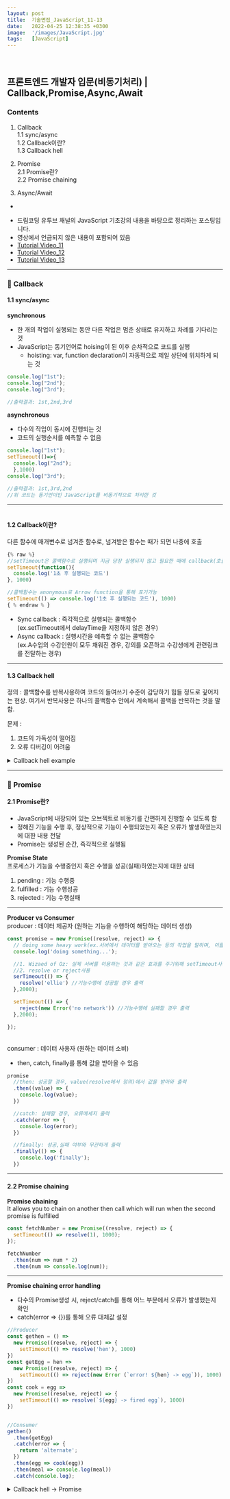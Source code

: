 ```yaml
---
layout: post
title:  기술면접_JavaScript_11-13
date:   2022-04-25 12:38:35 +0300
image:  '/images/JavaScript.jpg'
tags:   [JavaScript]
---
```

<br/>

## 프론트엔드 개발자 입문(비동기처리) | Callback,Promise,Async,Await<br/>

### Contents <br/>
1. Callback<br/>
  1.1 sync/async<br/>
  1.2 Callback이란?<br/>
  1.3 Callback hell<br/>
2. Promise<br/>
  2.1 Promise란?<br/>
  2.2 Promise chaining<br/>

3. Async/Await<br/>
  -

* 드림코딩 유투브 채널의 JavaScript 기초강의 내용을 바탕으로 정리하는 포스팅입니다. <br/>
* 영상에서 언급되지 않은 내용이 포함되어 있음<br/>
* [Tutorial Video_11](https://www.youtube.com/watch?v=s1vpVCrT8f4&list=PLv2d7VI9OotTVOL4QmPfvJWPJvkmv6h-2&index=11)<br/>
* [Tutorial Video_12](https://www.youtube.com/watch?v=JB_yU6Oe2eE&list=PLv2d7VI9OotTVOL4QmPfvJWPJvkmv6h-2&index=12)<br/>
* [Tutorial Video_13](https://www.youtube.com/watch?v=aoQSOZfz3vQ&list=PLv2d7VI9OotTVOL4QmPfvJWPJvkmv6h-2&index=13)<br/>

___

### :bell: Callback<br/>
#### 1.1 sync/async<br/>
**synchronous**<br/>
  - 한 개의 작업이 실행되는 동안 다른 작업은 멈춘 상태로 유지하고 차례를 기다리는 것<br/>
  - JavaScript는 동기언어로 hoising이 된 이후 순차적으로 코드를 실행<br/>
    * hoisting: var, function declaration이 자동적으로 제일 상단에 위치하게 되는 것<br/>

```javascript
console.log("1st");
console.log("2nd");
console.log("3rd");

//출력결과: 1st,2nd,3rd
```

**asynchronous**<br/>
  - 다수의 작업이 동시에 진행되는 것<br/>
  - 코드의 실행순서를 예측할 수 없음<br/>

```javascript
console.log("1st");
setTimeout(()=>{
  console.log("2nd");
  },1000)
console.log("3rd");

//출력결과: 1st,3rd,2nd
//위 코드는 동기언이인 JavaScript를 비동기적으로 처리한 것
```

___

#### <br/>1.2 Callback이란?<br/>
다른 함수에 매개변수로 넘겨준 함수로, 넘겨받은 함수는 때가 되면 나중에 호출<br/>
```javascript
{% raw %}
//setTimeout은 콜백함수로 실행되며 지금 당장 실행되지 않고 필요한 때에 callback(호출)하여 사용
setTimeout(function(){
  console.log('1초 후 실행되는 코드')
}, 1000) 

//콜백함수는 anonymous로 Arrow function을 통해 표기가능
setTimeout(() => console.log('1초 후 실행되는 코드'), 1000)
{ % endraw % }
```
* Sync callback : 즉각적으로 실행되는 콜백함수 <br/>
  (ex.setTimeout에서 delayTime을 지정하지 않은 경우)<br/>
* Async callback : 실행시간을 예측할 수 없는 콜백함수 <br/>
  (ex.A수업의 수강인원이 모두 채워진 경우, 강의를 오픈하고 수강생에게 관련링크를 전달하는 경우)<br/>

___

#### 1.3 Callback hell<br/>
정의 : 콜백함수를 반복사용하여 코드의 들여쓰기 수준이 감당하기 힘들 정도로 깊어지는 현상. 여기서 반복사용은 하나의 콜백함수 안에서 계속해서 콜백을 반복하는 것을 말함.<br/>

문제 : <br/>
  1. 코드의 가독성이 떨어짐<br/>
  2. 오류 디버깅이 어려움<br/>

<details>
<summary>Callback hell example</summary>
<div markdown="1">

```javascript
{% raw %}
class UserStorage {
  //사용자 데이터를 서버에서 받아오는 코드
  loginUser(id, password, onSucess, onError) {
    setTimeout(() => {
      if (
        (id === 'ellie' && password == 'dream') ||
        (id === 'coder' && password == 'academy')
      ) {
        onSucess(id);
      } else {
        onError(new Erorr('not found'));
      }
    }, 2000);
  }

  //사용자의 역할(ex.손님,정회원)을 서버에서 받아오는 코드
  getRoles(user, onSucess, onError){
    setTimeout(() => {
      if (user === 'ellie') {
        onSucess({ name: 'ellie', role: 'admin' });
      } else {
        onError(new Error('no access'));
      }
    }, 1000);
  }
}


  /*---------------------------------------------------------*/

  const userStorage = new UserStorage(); //userStorage class delaration
  const id = prompt('enter your id');
  const password = prompt('enter your password');

  //userStorage 사용하여 로그인
  userStorage.loginUser( 
    id, 
    password, 
    user => { //1st Callback
      userStorage.getRoles(
        user,
        userWithRole => { //2nd Callback
          alert(
            `Hello ${userWithRole.name}, you have a ${userWithRole.role} role`
          );
        },
        error => { //3rd Callback
          console.log(error);
        }
      );
    },
    error => { //4th Callback
      console.log(error);
    }
);
{ % endraw % }
```
</div>
</details>

___


### :bell: Promise<br/>
#### 2.1 Promise란?<br/>
- JavaScript에 내장되어 있는 오브젝트로 비동기를 간편하게 진행할 수 있도록 함<br/>
- 정해진 기능을 수행 후, 정상적으로 기능이 수행되었는지 혹은 오류가 발생하였는지에 대한 내용 전달<br/>
- Promise는 생성된 순간, 즉각적으로 실행됨<br/>

**Promise State**<br/>
프로세스가 기능을 수행중인지 혹은 수행을 성공(실패)하였는지에 대한 상태<br/>
1. pending : 기능 수행중<br/>
2. fulfilled : 기능 수행성공<br/>
3. rejected : 기능 수행실패<br/>

___

**Producer vs Consumer**<br/>
producer : 데이터 제공자 (원하는 기능을 수행하여 해당하는 데이터 생성)<br/>

```javascript
const promise = new Promise((resolve, reject) => {
  // doing some heavy work(ex.서버에서 데이터를 받아오는 등의 작업을 말하며, 이를 동기적으로 실행할 경우 비효율적이므로 Promise를 사용하여 비동기적으로 실행하도록 함)
  console.log('doing something...');

  //1. Wizaed of Oz: 실제 서버를 이용하는 것과 같은 효과를 주기위해 setTimeout사용
  //2. resolve or reject사용
  serTimeout(() => {
    resolve('ellie') //기능수행에 성공할 경우 출력
  },2000);

  setTimeout(() => {
    reject(new Error('no network')) //기능수행에 실패할 경우 출력
  },2000);

});
```

<br/>consumer : 데이터 사용자 (원하는 데이터 소비)<br/>
  - then, catch, finally를 통해 값을 받아올 수 있음<br/>

```javascript
promise
  //then: 성공할 경우, value(resolve에서 정의)에서 값을 받아와 출력
  .then((value) => {
    console.log(value);
  })

  //catch: 실패할 경우, 오류메세지 출력
  .catch(error => {
    console.log(error);
  })

  //finally: 성공,실패 여부와 무관하게 출력
  .finally(() => {
    console.log('finally');
  })
```

___

#### 2.2 Promise chaining<br/>
**Promise chaining**<br/>
It allows you to chain on another then call which will run when the second promise is fulfilled<br/>

```javascript
const fetchNumber = new Promise((resolve, reject) => {
  setTimeout(() => resolve(1), 1000);
});

fetchNumber
  .then(num => num * 2)
  .then(num => console.log(num));
```

___

**Promise chaining error handling**<br/>
- 다수의 Promise생성 시, reject/catch를 통해 어느 부분에서 오류가 발생했는지 확인 <br/>
- catch(error => {})를 통해 오류 대체값 설정<br/>

```javascript
//Producer
const gethen = () =>
  new Promise((resolve, reject) => {
    setTimeout(() => resolve('hen'), 1000)
})
const getEgg = hen =>
  new Promise((resolve, reject) => {
    setTimeout(() => reject(new Error (`error! ${hen} -> egg`)), 1000)
})
const cook = egg =>
  new Promise((resolve, reject) => {
    setTimeout(() => resolve(`${egg} -> fired egg`), 1000)
})


//Consumer
gethen()
  .then(getEgg)
  .catch(error => {
    return 'alternate';
  })
  .then(egg => cook(egg))
  .then(meal => console.log(meal))
  .catch(console.log);
```

<details>
<summary>Callback hell -> Promise</summary>
<div markdown="1">

```javascript
class UserStorage {
  loginUser(id, password) {
    return new Promise((resolve, reject) => {
      setTimeout(() => {
        if (
          (id === 'ellie' && password == 'dream') ||
          (id === 'coder' && password == 'academy')
        ) {
            resolve(id);
        } else {
            reject(new Erorr('not found'));
        }
      }, 2000);
    });
  }

  getRoles(user){
    return new Promise((resolve, reject) => {
      setTimeout(() => {
        if (user === 'ellie') {
          resolve({ name: 'ellie', role: 'admin' });
        } else {
          reject(new Error('no access'));
        }
      }, 1000);
    })
  }
}

const userStorage = new UserStorage(); 
const id = prompt('enter your id');
const password = prompt('enter your password');

userStorage
  .loginUser(id, password) //userStorage에 id,pw전달
  .then(userStorage.getRoles) //loginUser에서 resolve일 경우, user를 받아와서 getRoles호출
  //위 코드의 경우, user= > 생략: 콜백함수 전달 시, 받아오는 value를 통해 다른함수를 바로 호출하는 경우, 생략가능
  .then(user => alert(`Hello ${user.name}, you have a ${user.role} role`))
  .catch(console.log);
```

</div>
</details>



